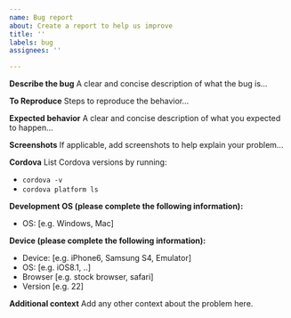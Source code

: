 ```yaml
---
name: Bug report
about: Create a report to help us improve
title: ''
labels: bug
assignees: ''

---
```


**Describe the bug**
A clear and concise description of what the bug is...

**To Reproduce**
Steps to reproduce the behavior...

**Expected behavior**
A clear and concise description of what you expected to happen...

**Screenshots**
If applicable, add screenshots to help explain your problem...

**Cordova**
List Cordova versions by running:
- `cordova -v`
- `cordova platform ls`

**Development OS (please complete the following information):**
 - OS: [e.g. Windows, Mac]

**Device (please complete the following information):**
 - Device: [e.g. iPhone6, Samsung S4, Emulator]
 - OS: [e.g. iOS8.1, ..]
 - Browser [e.g. stock browser, safari]
 - Version [e.g. 22]

**Additional context**
Add any other context about the problem here.
